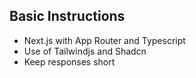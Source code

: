## Basic Instructions

- Next.js with App Router and Typescript
- Use of Tailwindjs and Shadcn
- Keep responses short
